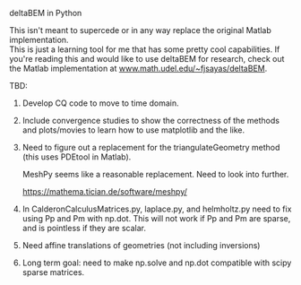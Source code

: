 deltaBEM in Python

This isn't meant to supercede or in any way replace the original Matlab implementation.  
This is just a learning tool for me that has some pretty cool capabilities.
If you're reading this and would like to use deltaBEM for research, check out the
Matlab implementation at www.math.udel.edu/~fjsayas/deltaBEM.


TBD:

1. Develop CQ code to move to time domain.

2. Include convergence studies to show the correctness of the methods and plots/movies to learn how to use matplotlib and the like.

3. Need to figure out a replacement for the triangulateGeometry method (this uses PDEtool in Matlab).

	MeshPy seems like a reasonable replacement.  Need to look into further.

	https://mathema.tician.de/software/meshpy/

4. In CalderonCalculusMatrices.py, laplace.py, and helmholtz.py need to fix using Pp and Pm with np.dot.  This will not work if Pp and Pm are sparse, and is pointless if they are scalar.

5. Need affine translations of geometries (not including inversions)

6. Long term goal: need to make np.solve and np.dot compatible with scipy sparse matrices.  
